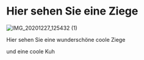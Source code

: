 # Hier sehen Sie eine Ziege 
![IMG_20201227_125432 (1)](https://github.com/Bimbulli/Hello-world/assets/156709258/f7f62ca5-c77f-485c-9585-2baacddcdfd3)

Hier sehen Sie eine wunderschöne coole Ziege

und eine coole Kuh